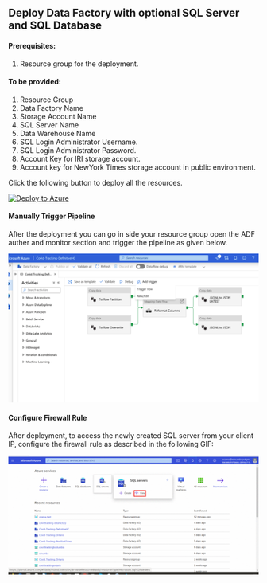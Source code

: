 ## Deploy Data Factory with optional SQL Server and SQL Database

#### Prerequisites:
1. Resource group for the deployment.

#### To be provided:
1. Resource Group
2. Data Factory Name
3. Storage Account Name
4. SQL Server Name
5. Data Warehouse Name
6. SQL Login Administrator Username.
7. SQL Login Administrator Password.
8. Account Key for IRI storage account.
9. Account key for NewYork Times storage account in public environment.

Click the following button to deploy all the resources.

[![Deploy to Azure](https://aka.ms/deploytoazurebutton)](https%3A%2F%2Fraw.githubusercontent.com%2Fayesha-kr%2Fcovid-one-click-deployment%2Fmaster%2Fdatasets%2FIRI%2Fcustomer%2Ftemplates%2FIRI_one_click_arm_template.json)


#### Manually Trigger Pipeline

After the deployment you can go in side your resource group open the ADF auther and monitor section and trigger the pipeline as given below.

![Manual Pipeline Trigger](https://github.com/ayesha-kr/covid-one-click-deployment/blob/master/datasets/IRI/customer/images/manual-ADF-public-env-trigger.png)

#### Configure Firewall Rule
After deployment, to access the newly created SQL server from your client IP, configure the firewall rule as described in the following GIF:

![Firewall Rule](https://github.com/ayesha-kr/covid-one-click-deployment/blob/master/datasets/IRI/customer/images/firewallRule.gif)
